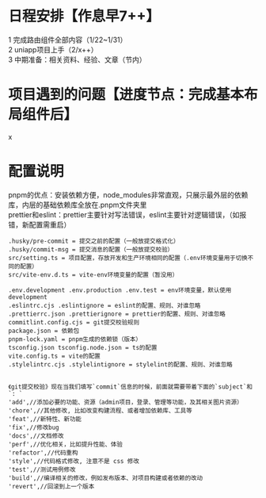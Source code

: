 # 日程安排【作息早7++】

1 完成路由组件全部内容（1/22~1/31）  
2 uniapp项目上手（2/x++）  
3 中期准备：相关资料、经验、文章（节内）

# 项目遇到的问题【进度节点：完成基本布局组件后】

x

# 配置说明

pnpm的优点：安装依赖方便，node_modules非常直观，只展示最外层的依赖库，内层的基础依赖库全放在.pnpm文件夹里  
prettier和eslint：prettier主要针对写法错误，eslint主要针对逻辑错误，（如报错，新配置需重启）

```
.husky/pre-commit = 提交之前的配置（一般放提交格式化）
.husky/commit-msg = 提交消息的配置（一般放提交校验）
src/setting.ts = 项目配置，存放开发和生产环境相同的配置（.env环境变量用于切换不同的配置）
src/vite-env.d.ts = vite-env环境变量的配置（暂没用）

.env.development .env.production .env.test = env环境变量，默认使用development
.eslintrc.cjs .eslintignore = eslint的配置、规则、对谁忽略
.prettierrc.json .prettierignore = prettier的配置、规则、对谁忽略
commitlint.config.cjs = git提交校验规则
package.json = 依赖包
pnpm-lock.yaml = pnpm生成的依赖锁（版本）
tsconfig.json tsconfig.node.json = ts的配置
vite.config.ts = vite的配置
.stylelintrc.cjs .stylelintignore = stylelint的配置、规则、对谁忽略


《git提交校验》现在当我们填写`commit`信息的时候，前面就需要带着下面的`subject`和`: `
'add',//添加必要的功能、资源（admin项目，登录、管理等功能，及其相关图片资源）
'chore',//其他修改, 比如改变构建流程、或者增加依赖库、工具等
'feat',//新特性、新功能
'fix',//修改bug
'docs',//文档修改
'perf',//优化相关，比如提升性能、体验
'refactor',//代码重构
'style',//代码格式修改, 注意不是 css 修改
'test',//测试用例修改
'build',//编译相关的修改，例如发布版本、对项目构建或者依赖的改动
'revert',//回滚到上一个版本
```
